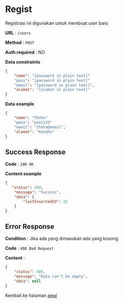 # Regist

Registrasi ini digunakan untuk membuat user baru

**URL** : `/users`

**Method** : `POST`

**Auth required** : NO

**Data constraints**

```json
{
    "name": "[password in plain text]"
    "pass": "[password in plain text]"
    "email": "[password in plain text]",
    "alamat": "[alamat in plain text]"
}
```

**Data example**

```json
{
    "name": "Thoha"
    "pass": "pass123"
    "email": "thoha@email",
    "alamat": "Konoha"
}
```

## Success Response

**Code** : `200 OK`

**Content example**

```json
{
   "status": 200,
    "message": "Success",
    "data": {
        "lastInsertedId": 22
    }
}
```

## Error Response

**Condition** : Jika ada yang dimasukan ada yang kosong

**Code** : `400 Bad Request`

**Content** :

```json
{
    "status": 400,
    "message": "Data can't be empty",
    "data": null
}
```

Kembali ke halaman [awal](../README.md)
